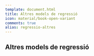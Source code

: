 ```yaml
---
template: document.html
title: Altres models de regressió
icon: material/book-open-variant
comments: true
alias: regressio-altres
---
```


## Altres models de regressió